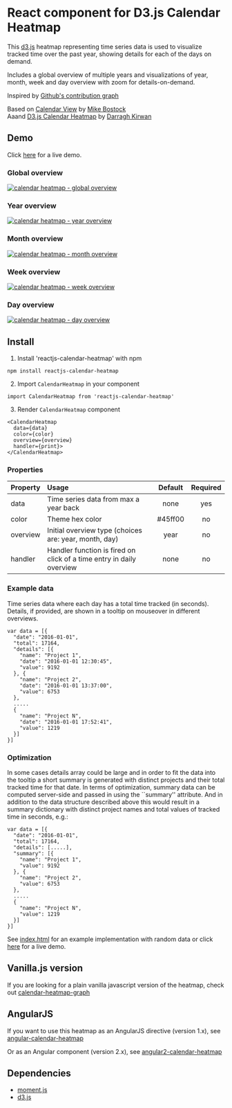 # React component for D3.js Calendar Heatmap

This [d3.js](https://d3js.org/) heatmap representing time series data is used to visualize tracked time over the past year, showing details for each of the days on demand.

Includes a global overview of multiple years and visualizations of year, month, week and day overview with zoom for details-on-demand.  

Inspired by [Github's contribution graph](https://help.github.com/articles/viewing-contributions-on-your-profile/#contributions-calendar)

Based on [Calendar View](https://bl.ocks.org/mbostock/4063318) by [Mike Bostock](https://github.com/mbostock)  
Aaand [D3.js Calendar Heatmap](https://github.com/DKirwan/calendar-heatmap) by [Darragh Kirwan](https://github.com/DKirwan) 

## Demo
Click <a href="https://rawgit.com/g1eb/reactjs-calendar-heatmap/master/" target="_blank">here</a> for a live demo.

### Global overview
[![calendar heatmap - global overview](https://raw.githubusercontent.com/g1eb/reactjs-calendar-heatmap/master/images/screenshot_global_overview.png)](https://rawgit.com/g1eb/reactjs-calendar-heatmap/master/)

### Year overview
[![calendar heatmap - year overview](https://raw.githubusercontent.com/g1eb/reactjs-calendar-heatmap/master/images/screenshot_year_overview.png)](https://rawgit.com/g1eb/reactjs-calendar-heatmap/master/)

### Month overview
[![calendar heatmap - month overview](https://raw.githubusercontent.com/g1eb/reactjs-calendar-heatmap/master/images/screenshot_month_overview.png)](https://rawgit.com/g1eb/reactjs-calendar-heatmap/master/)

### Week overview
[![calendar heatmap - week overview](https://raw.githubusercontent.com/g1eb/reactjs-calendar-heatmap/master/images/screenshot_week_overview.png)](https://rawgit.com/g1eb/reactjs-calendar-heatmap/master/)

### Day overview
[![calendar heatmap - day overview](https://raw.githubusercontent.com/g1eb/reactjs-calendar-heatmap/master/images/screenshot_day_overview.png)](https://rawgit.com/g1eb/reactjs-calendar-heatmap/master/)

## Install

1) Install 'reactjs-calendar-heatmap' with npm

```
npm install reactjs-calendar-heatmap
```

2) Import `CalendarHeatmap` in your component

```
import CalendarHeatmap from 'reactjs-calendar-heatmap'
```

3) Render `CalendarHeatmap` component

```
<CalendarHeatmap
  data={data}
  color={color}
  overview={overview}
  handler={print}>
</CalendarHeatmap>
```

### Properties

|Property        | Usage           | Default  | Required |
|:------------- |:-------------|:-----:|:-----:|
| data | Time series data from max a year back | none | yes |
| color | Theme hex color | #45ff00 | no |
| overview | Initial overview type (choices are: year, month, day) | year | no |
| handler | Handler function is fired on click of a time entry in daily overview | none | no |

### Example data

Time series data where each day has a total time tracked (in seconds).  
Details, if provided, are shown in a tooltip on mouseover in different overviews.

```
var data = [{
  "date": "2016-01-01",
  "total": 17164,
  "details": [{
    "name": "Project 1",
    "date": "2016-01-01 12:30:45",
    "value": 9192
  }, {
    "name": "Project 2",
    "date": "2016-01-01 13:37:00",
    "value": 6753
  },
  .....
  {
    "name": "Project N",
    "date": "2016-01-01 17:52:41",
    "value": 1219
  }]
}]
```

### Optimization

In some cases details array could be large and in order to fit the data into the tooltip a short summary is generated with distinct projects and their total tracked time for that date.
In terms of optimization, summary data can be computed server-side and passed in using the ``summary'' attribute.
And in addition to the data structure described above this would result in a summary dictionary with distinct project names and total values of tracked time in seconds, e.g.:

```
var data = [{
  "date": "2016-01-01",
  "total": 17164,
  "details": [.....],
  "summary": [{
    "name": "Project 1",
    "value": 9192
  }, {
    "name": "Project 2",
    "value": 6753
  },
  .....
  {
    "name": "Project N",
    "value": 1219
  }]
}]
```

See [index.html](https://github.com/g1eb/reactjs-calendar-heatmap/blob/master/index.html) for an example implementation with random data or click <a href="https://rawgit.com/g1eb/reactjs-calendar-heatmap/master/" target="_blank">here</a> for a live demo.

## Vanilla.js version

If you are looking for a plain vanilla javascript version of the heatmap, check out [calendar-heatmap-graph](https://github.com/g1eb/calendar-heatmap)

## AngularJS

If you want to use this heatmap as an AngularJS directive (version 1.x), see [angular-calendar-heatmap](https://github.com/g1eb/angular-calendar-heatmap)

Or as an Angular component (version 2.x), see [angular2-calendar-heatmap](https://github.com/g1eb/angular2-calendar-heatmap)

## Dependencies

* [moment.js](https://momentjs.com/)
* [d3.js](https://d3js.org/)
